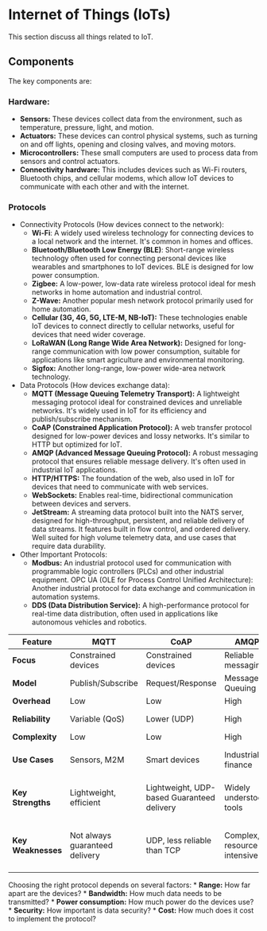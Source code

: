 # Internet of Things (IoTs)

This section discuss all things related to IoT.

## Components

The key components are:

### Hardware:
* **Sensors:** These devices collect data from the environment, such as temperature, pressure, light, and motion.
* **Actuators:** These devices can control physical systems, such as turning on and off lights, opening and closing valves, and moving motors.
* **Microcontrollers:** These small computers are used to process data from sensors and control actuators.
* **Connectivity hardware:** This includes devices such as Wi-Fi routers, Bluetooth chips, and cellular modems, which allow IoT devices to communicate with each other and with the internet.

### Protocols
* Connectivity Protocols (How devices connect to the network):
    * **Wi-Fi**: A widely used wireless technology for connecting devices to a local network and the internet. It's common in homes and offices.
    * **Bluetooth/Bluetooth Low Energy (BLE)**: Short-range wireless technology often used for connecting personal devices like wearables and smartphones to IoT devices. BLE is designed for low power consumption.
    * **Zigbee:** A low-power, low-data rate wireless protocol ideal for mesh networks in home automation and industrial control.
    * **Z-Wave:** Another popular mesh network protocol primarily used for home automation.
    * **Cellular (3G, 4G, 5G, LTE-M, NB-IoT):** These technologies enable IoT devices to connect directly to cellular networks, useful for devices that need wider coverage.
    * **LoRaWAN (Long Range Wide Area Network):** Designed for long-range communication with low power consumption, suitable for applications like smart agriculture and environmental monitoring.
    * **Sigfox:** Another long-range, low-power wide-area network technology.
* Data Protocols (How devices exchange data):
    * **MQTT (Message Queuing Telemetry Transport):** A lightweight messaging protocol ideal for constrained devices and unreliable networks. It's widely used in IoT for its efficiency and publish/subscribe mechanism.
    * **CoAP (Constrained Application Protocol):** A web transfer protocol designed for low-power devices and lossy networks. It's similar to HTTP but optimized for IoT.
    * **AMQP (Advanced Message Queuing Protocol):** A robust messaging protocol that ensures reliable message delivery. It's often used in industrial IoT applications.
    * **HTTP/HTTPS:** The foundation of the web, also used in IoT for devices that need to communicate with web services.
    * **WebSockets:** Enables real-time, bidirectional communication between devices and servers.
    * **JetStream:** A streaming data protocol built into the NATS server, designed for high-throughput, persistent, and reliable delivery of data streams. It features built in flow control, and ordered delivery. Well suited for high volume telemetry data, and use cases that require data durability.
* Other Important Protocols:
    * **Modbus:** An industrial protocol used for communication with programmable logic controllers (PLCs) and other industrial equipment.
    OPC UA (OLE for Process Control Unified Architecture): Another industrial protocol for data exchange and communication in automation systems.
    * **DDS (Data Distribution Service):** A high-performance protocol for real-time data distribution, often used in applications like autonomous vehicles and robotics.

| Feature | MQTT | CoAP | AMQP | HTTP/HTTPS | WebSockets |JetStream |
|---|---|---|---|---|---|---|
| **Focus** | Constrained devices | Constrained devices | Reliable messaging | Web interaction | Real-time comms | Streaming data |
| **Model** | Publish/Subscribe | Request/Response | Message Queuing | Request/Response | Bidirectional | Publish/Subscribe |
| **Overhead** | Low | Low | High | High | Moderate | Moderate |
| **Reliability** | Variable (QoS) | Lower (UDP) | High | Variable (TCP) | Reliable (TCP) | High (Persistence) |
| **Complexity** | Low | Low | High | Moderate | Moderate | Moderate |
| **Use Cases**	| Sensors, M2M | Smart devices | Industrial, finance |	Web-connected devices | Real-time apps | High-volume IoT, telemetry, analytics |
| **Key Strengths** | Lightweight, efficient | Lightweight, UDP-based	Guaranteed delivery | Widely understood, tools | Real-time, bi-directional | High throughput, persistence, flow control |
| **Key Weaknesses** | Not always guaranteed delivery | UDP, less reliable than TCP | Complex, resource intensive |	Resource-intensive | More complex than HTTP for simple data | Requires NATS server |

Choosing the right protocol depends on several factors:
    * **Range:** How far apart are the devices?
    * **Bandwidth:** How much data needs to be transmitted?
    * **Power consumption:** How much power do the devices use?
    * **Security:** How important is data security?
    * **Cost:** How much does it cost to implement the protocol?